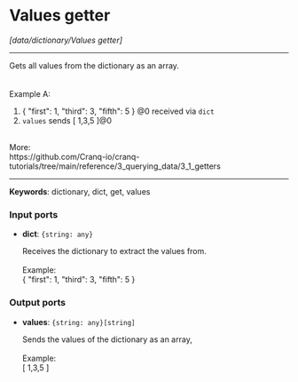 # Values getter

_[data/dictionary/Values getter]_

---

Gets all values from the dictionary as an array.<br>
<br>
<br>
Example A:<br>
1. { "first": 1, "third": 3, "fifth": 5 } @0 received via `dict`<br>
2. `values` sends  [ 1,3,5 ]@0<br>
<br>
More:<br>
https://github.com/Cranq-io/cranq-tutorials/tree/main/reference/3_querying_data/3_1_getters<br>

---

__Keywords__: dictionary, dict, get, values

### Input ports

* __dict__: ` {string: any} `


    Receives the dictionary to extract the values from.<br>
    <br>
    Example:<br>
    { "first": 1, "third": 3, "fifth": 5 } <br>

### Output ports

* __values__: ` {string: any}[string] `


    Sends the values of the dictionary as an array,<br>
    <br>
    Example:<br>
    [ 1,3,5 ]<br>

